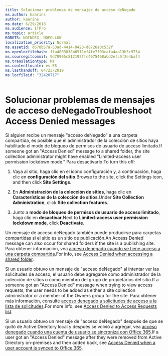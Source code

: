```yaml
---
title: Solucionar problemas de mensajes de acceso deNegado
ms.author: kaarins
author: kaarins
ms.date: 6/29/2018
ms.audience: ITPro
ms.topic: article
ROBOTS: NOINDEX, NOFOLLOW
localization_priority: Normal
ms.assetid: d678b57a-53ad-4414-9423-d8726a0c532f
ms.openlocfilehash: f1a4803838b6511ef4fe7f03cafa4aa13b3c9734
ms.sourcegitcommit: 9d78905c512192ffc4675468abd2efc5f2e4baf4
ms.translationtype: MT
ms.contentlocale: es-ES
ms.lasthandoff: 04/23/2019
ms.locfileid: "32420717"
---
```

# <a name="troubleshoot-access-denied-messages"></a><span data-ttu-id="5edbd-102">Solucionar problemas de mensajes de acceso deNegado</span><span class="sxs-lookup"><span data-stu-id="5edbd-102">Troubleshoot Access Denied messages</span></span>

<span data-ttu-id="5edbd-103">Si alguien recibe un mensaje "acceso deNegado" a una carpeta compartida, es posible que el administrador de la colección de sitios haya habilitado el modo de bloqueo de permisos de usuario de acceso limitado.</span><span class="sxs-lookup"><span data-stu-id="5edbd-103">If someone got an "Access Denied" message to a shared folder, the site collection administrator might have enabled "Limited-access user permission lockdown mode."</span></span> <span data-ttu-id="5edbd-104">Para desactivarlo:</span><span class="sxs-lookup"><span data-stu-id="5edbd-104">To turn this off:</span></span> 
  
1. <span data-ttu-id="5edbd-105">Vaya al sitio, haga clic en el icono configuración y, a continuación, haga clic en **configuración del sitio**.</span><span class="sxs-lookup"><span data-stu-id="5edbd-105">Browse to the site, click the Settings icon, and then click **Site Settings**.</span></span>
    
2. <span data-ttu-id="5edbd-106">En **Administración de la colección de sitios**, haga clic en **Características de la colección de sitios**.</span><span class="sxs-lookup"><span data-stu-id="5edbd-106">Under **Site Collection Administration**, click **Site collection features**.</span></span>
    
3. <span data-ttu-id="5edbd-107">Junto a **modo de bloqueo de permisos de usuario de acceso limitado**, haga clic en **desactivar**.</span><span class="sxs-lookup"><span data-stu-id="5edbd-107">Next to **Limited-access user permission lockdown mode**, click **Deactivate**.</span></span>
    
<span data-ttu-id="5edbd-108">Un mensaje de acceso deNegado también puede producirse para carpetas compartidas si el sitio es un sitio de publicación.</span><span class="sxs-lookup"><span data-stu-id="5edbd-108">An Access Denied message can also occur for shared folders if the site is a publishing site.</span></span> <span data-ttu-id="5edbd-109">Para obtener información, vea [acceso denegado cuando se tiene acceso a una carpeta compartida](https://go.microsoft.com/fwlink/?linkid=2004317).</span><span class="sxs-lookup"><span data-stu-id="5edbd-109">For info, see [Access Denied when accessing a shared folder](https://go.microsoft.com/fwlink/?linkid=2004317).</span></span>
  
<span data-ttu-id="5edbd-110">Si un usuario obtuvo un mensaje de "acceso deNegado" al intentar ver las solicitudes de acceso, el usuario debe agregarse como administrador de la colección de sitios o como miembro del grupo de propietarios del sitio.</span><span class="sxs-lookup"><span data-stu-id="5edbd-110">If a someone got an "Access Denied" message when trying to view access requests, the user needs to be added as either a site collection administrator or a member of the Owners group for the site.</span></span> <span data-ttu-id="5edbd-111">Para obtener más información, consulte [acceso denegado a solicitudes de acceso a la lista de solicitudes](https://go.microsoft.com/fwlink/?linkid=2004220).</span><span class="sxs-lookup"><span data-stu-id="5edbd-111">For more info, see [Access Denied to Access Requests list](https://go.microsoft.com/fwlink/?linkid=2004220).</span></span>
  
<span data-ttu-id="5edbd-112">Si un usuario obtuvo un mensaje de "acceso deNegado" después de que se quitó de Active Directory local y después se volvió a agregar, vea [acceso denegado cuando una cuenta de usuario se sincroniza con Office 365](https://go.microsoft.com/fwlink/?linkid=2004318).</span><span class="sxs-lookup"><span data-stu-id="5edbd-112">If a user got an "Access Denied" message after they were removed from Active Directory on-premises and then added back, see [Access Denied when a user account is synced to Office 365](https://go.microsoft.com/fwlink/?linkid=2004318).</span></span>
  


